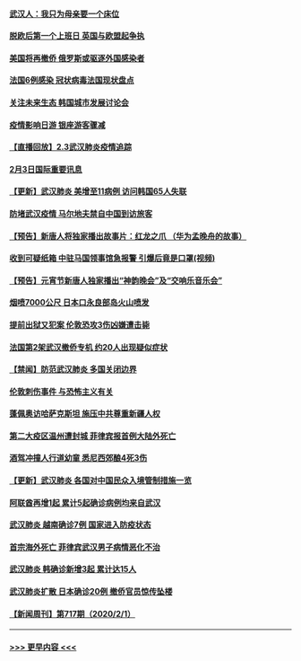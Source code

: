 #### [武汉人：我只为母亲要一个床位](../pages/prog202/a102768250.md?t=02040556) 
#### [脱欧后第一个上班日 英国与欧盟起争执](../pages/prog202/a102768252.md?t=02040556) 
#### [美国将再撤侨 俄罗斯或驱逐外国感染者](../pages/prog202/a102768247.md?t=02040556) 
#### [法国6例感染 冠状病毒法国现状盘点](../pages/prog202/a102768157.md?t=02040556) 
#### [关注未来生态 韩国城市发展讨论会](../pages/prog202/a102768153.md?t=02040556) 
#### [疫情影响日游 银座游客骤减](../pages/prog202/a102768160.md?t=02040556) 
#### [【直播回放】2.3武汉肺炎疫情追踪](../pages/prog202/a102768128.md?t=02040556) 
#### [2月3日国际重要讯息](../pages/prog202/a102767896.md?t=02040556) 
#### [【更新】武汉肺炎 美增至11病例 访问韩国65人失联](../pages/prog202/a102758911.md?t=02040556) 
#### [防堵武汉疫情 马尔地夫禁自中国到访旅客](../pages/prog202/a102767847.md?t=02040556) 
#### [【预告】新唐人将独家播出故事片：红龙之爪 （华为孟晚舟的故事）](../pages/prog202/a102767728.md?t=02040556) 
#### [收到可疑纸箱 中驻马国领事馆急报警 引爆后竟是口罩(视频)](../pages/prog202/a102767695.md?t=02040556) 
#### [【预告】元宵节新唐人独家播出“神韵晚会”及“交响乐音乐会”](../pages/prog202/a102767674.md?t=02040556) 
#### [烟喷7000公尺 日本口永良部岛火山喷发](../pages/prog202/a102767687.md?t=02040556) 
#### [提前出狱又犯案 伦敦恐攻3伤凶嫌遭击毙](../pages/prog202/a102767635.md?t=02040556) 
#### [法国第2架武汉撤侨专机 约20人出现疑似症状](../pages/prog202/a102767617.md?t=02040556) 
#### [【禁闻】防范武汉肺炎  多国关闭边界](../pages/prog202/a102767542.md?t=02040556) 
#### [伦敦刺伤事件 与恐怖主义有关](../pages/prog202/a102767509.md?t=02040556) 
#### [蓬佩奥访哈萨克斯坦 施压中共尊重新疆人权](../pages/prog202/a102767395.md?t=02040556) 
#### [第二大疫区温州遭封城 菲律宾报首例大陆外死亡](../pages/prog202/a102767388.md?t=02040556) 
#### [酒驾冲撞人行道幼童 悉尼西郊酿4死3伤](../pages/prog202/a102767238.md?t=02040556) 
#### [【更新】武汉肺炎 各国对中国民众入境管制措施一览](../pages/prog202/a102767170.md?t=02040556) 
#### [阿联酋再增1起 累计5起确诊病例均来自武汉](../pages/prog202/a102767207.md?t=02040556) 
#### [武汉肺炎 越南确诊7例 国家进入防疫状态](../pages/prog202/a102767186.md?t=02040556) 
#### [首宗海外死亡 菲律宾武汉男子病情恶化不治](../pages/prog202/a102767150.md?t=02040556) 
#### [武汉肺炎 韩确诊新增3起 累计达15人](../pages/prog202/a102767132.md?t=02040556) 
#### [武汉肺炎扩散 日本确诊20例 撤侨官员惊传坠楼](../pages/prog202/a102767109.md?t=02040556) 
#### [【新闻周刊】第717期（2020/2/1）](../pages/prog202/a102767114.md?t=02040556) 

----
#### [ >>> 更早内容 <<< ](../indexes/prog202-earlier.md)
